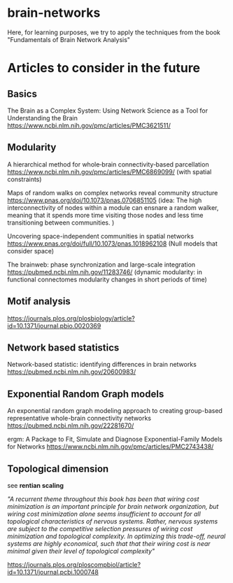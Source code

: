 # brain-networks
 Here, for learning purposes, we try to apply the techniques from the book "Fundamentals of Brain Network Analysis"



# Articles to consider in the future

## Basics


The Brain as a Complex System: Using Network Science as a Tool for Understanding the Brain
https://www.ncbi.nlm.nih.gov/pmc/articles/PMC3621511/


## Modularity


A hierarchical method for whole‐brain connectivity‐based parcellation
https://www.ncbi.nlm.nih.gov/pmc/articles/PMC6869099/ (with spatial constraints)

Maps of random walks on complex networks reveal community structure
https://www.pnas.org/doi/10.1073/pnas.0706851105
(idea:  The high interconnectivity of nodes within a module can ensnare a random walker, meaning that it spends more time visiting those nodes and less time transitioning between communities. )

Uncovering space-independent communities in spatial networks
https://www.pnas.org/doi/full/10.1073/pnas.1018962108
(Null models that consider space)

The brainweb: phase synchronization and large-scale integration
https://pubmed.ncbi.nlm.nih.gov/11283746/
(dynamic modularity: in functional connectomes modularity changes in short periods of time)

## Motif analysis

https://journals.plos.org/plosbiology/article?id=10.1371/journal.pbio.0020369

## Network based statistics

Network-based statistic: identifying differences in brain networks
https://pubmed.ncbi.nlm.nih.gov/20600983/

## Exponential Random Graph models

An exponential random graph modeling approach to creating group-based representative whole-brain connectivity networks
https://pubmed.ncbi.nlm.nih.gov/22281670/

ergm: A Package to Fit, Simulate and Diagnose Exponential-Family Models for Networks
https://www.ncbi.nlm.nih.gov/pmc/articles/PMC2743438/

## Topological dimension

see **rentian scaling**

*"A recurrent theme throughout this book has been that wiring cost minimization is an important principle for brain network organization, but wiring cost minimization alone seems insufficient to account for all topological characteristics of nervous systems. Rather, nervous systems are subject to the competitive selection pressures of wiring cost minimization and topological complexity. In optimizing this trade-off, neural systems are highly economical, such that that their wiring cost is near minimal given their level of topological complexity"*



https://journals.plos.org/ploscompbiol/article?id=10.1371/journal.pcbi.1000748
